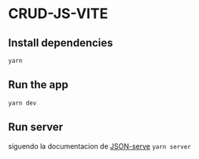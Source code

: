 # CRUD-JS-VITE
## Install dependencies
`yarn`
## Run the app
`yarn dev`
## Run server
siguendo la documentacion de [JSON-serve](https://www.npmjs.com/package/json-server)
`yarn server`

